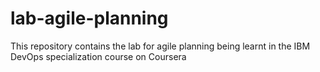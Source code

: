 # lab-agile-planning
This repository contains the lab for agile planning being learnt in the IBM DevOps specialization course on Coursera
